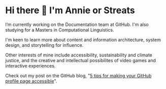 # Hi there 👋 I'm Annie or Streats
I’m currently working on the Documentation team at GitHub. I'm also studying for a Masters in Computational Linguistics. 

I'm keen to learn more about content and information architecture, system design, and storytelling for influence. 

Other interests of mine include accessibility, sustainability and climate justice, and the creative and intellectual possibilites of video games and interactive experiences.

Check out my post on the GitHub blog, "[5 tips for making your GitHub profile page accessible](https://github.blog/2023-10-26-5-tips-for-making-your-github-profile-page-accessible/)".
